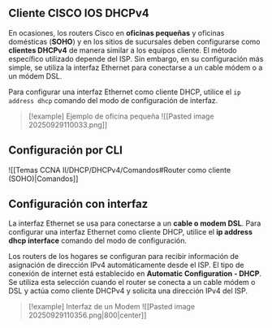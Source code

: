 ## Cliente CISCO IOS DHCPv4

En ocasiones, los routers Cisco en **oficinas pequeñas** y oficinas domésticas (**SOHO**) y en los sitios de sucursales deben configurarse como **clientes DHCPv4** de manera similar a los equipos cliente. El método específico utilizado depende del ISP. Sin embargo, en su configuración más simple, se utiliza la interfaz Ethernet para conectarse a un cable módem o a un módem DSL.

Para configurar una interfaz Ethernet como cliente DHCP, utilice el ``ip address dhcp`` comando del modo de configuración de interfaz.

> [!example] Ejemplo de oficina pequeña
> ![[Pasted image 20250929110033.png]]

## Configuración por CLI

![[Temas CCNA II/DHCP/DHCPv4/Comandos#Router como cliente (SOHO)|Comandos]]

## Configuración con interfaz

La interfaz Ethernet se usa para conectarse a un **cable o modem DSL**. Para configurar una interfaz Ethernet como cliente DHCP, utilice el **ip address dhcp interface** comando del modo de configuración.

Los routers de los hogares se configuran para recibir información de asignación de dirección IPv4 automáticamente desde el ISP. El tipo de conexión de internet está establecido en **Automatic Configuration - DHCP**. Se utiliza esta selección cuando el router se conecta a un cable módem o DSL y actúa como cliente DHCPv4 y solicita una dirección IPv4 del ISP.

> [!example] Interfaz de un Modem
> ![[Pasted image 20250929110356.png|800|center]]
